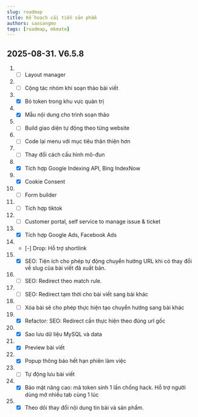 ```yaml
---
slug: roadmap
title: Kế hoạch cải tiến sản phẩm
authors: saosangmo
tags: [roadmap, mkmate]
---
```


## 2025-08-31. V6.5.8
1. - [ ] Layout manager
3. - [ ] Cộng tác nhóm khi soạn thảo bài viết
4. - [x] Bỏ token trong khu vực quản trị
5. - [x] Mẫu nội dung cho trình soạn thảo
7. - [ ] Build giao diện tự động theo từng website
8. - [ ] Code lại menu với mục tiêu thân thiện hơn
9. - [ ] Thay đổi cách cấu hình mô-đun
10. - [x] Tích hợp Google Indexing API, Bing IndexNow
11. - [x] Cookie Consent
12. - [ ] Form builder
13. - [ ] Tích hợp tiktok
14. - [ ] Customer portal, self service to manage issue & ticket
15. - [x] Tích hợp Google Ads, Facebook Ads
16. - [-] Drop: Hỗ trợ shortlink
17. - [x] SEO: Tiện ích cho phép tự động chuyển hướng URL khi có thay đổi về slug của bài viết đã xuất bản.
18. - [ ] SEO: Redirect theo match rule.
19. - [ ] SEO: Redirect tạm thời cho bài viết sang bài khác
20. - [ ] Xóa bài sẽ cho phép thực hiện tạo chuyển hướng sang bài khác
21. - [x] Refactor: SEO: Redirect cần thực hiện theo đúng url gốc
22. - [x] Sao lưu dữ liệu MySQL và data
23. - [x] Preview bài viết
24. - [x] Popup thông báo hết hạn phiên làm việc
25. - [ ] Tự động lưu bài viết
26. - [x] Bảo mật nâng cao: mã token sinh 1 lần chống hack. Hỗ trợ người dùng mở nhiều tab cùng 1 lúc
27. - [x] Theo dõi thay đổi nội dung tin bài và sản phẩm.
